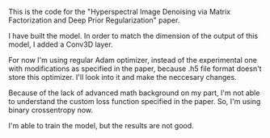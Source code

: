 This is the code for the "Hyperspectral Image Denoising via Matrix Factorization and Deep Prior Regularization" paper.

I have built the model. In order to match the dimension of the output of this model, I added a Conv3D layer.

For now I'm using regular Adam optimizer, instead of the experimental one with modifications as specified in the paper, because .h5 file format doesn't store this optimizer. I'll look into it and make the neccesary changes.

Because of the lack of advanced math background on my part, I'm not able to understand the custom loss function specified in the paper. So, I'm using binary crossentropy now.

I'm able to train the model, but the results are not good.
